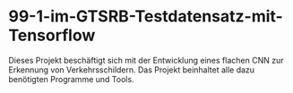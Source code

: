 # 99-1-im-GTSRB-Testdatensatz-mit-Tensorflow
Dieses Projekt beschäftigt sich mit der Entwicklung eines flachen CNN zur Erkennung von Verkehrsschildern. Das Projekt beinhaltet alle dazu benötigten Programme und Tools.
